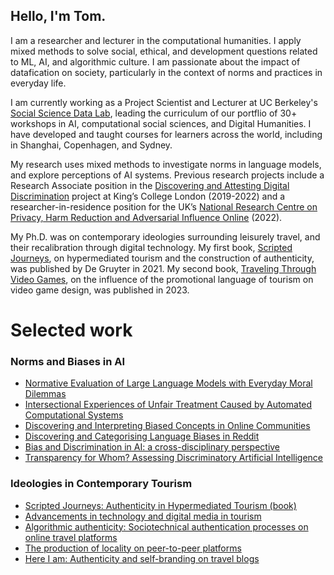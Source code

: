 ## Hello, I'm Tom.

I am a researcher and lecturer in the computational humanities. I apply mixed methods to solve social, ethical, and development questions related to ML, AI, and algorithmic culture. I am passionate about the impact of datafication on society, particularly in the context of norms and practices in everyday life.

I am currently working as a Project Scientist and Lecturer at UC Berkeley's [Social Science Data Lab](https://dlab.berkeley.edu/home), leading the curriculum of our portflio of 30+ workshops in AI, computational social sciences, and Digital Humanities. I have developed and taught courses for learners across the world, including in Shanghai, Copenhagen, and Sydney.

My research uses mixed methods to investigate norms in language models, and explore perceptions of AI systems. Previous research projects include a Research Associate position in the [Discovering and Attesting Digital Discrimination](https://dadd-project.github.io/) project at King’s College London (2019-2022) and a researcher-in-residence position for the UK’s [National Research Centre on Privacy, Harm Reduction and Adversarial Influence Online](http://rephrain.ac.uk) (2022). 

My Ph.D. was on contemporary ideologies surrounding leisurely travel, and their recalibration through digital technology. My first book, [Scripted Journeys](https://www.degruyter.com/document/doi/10.1515/9783110700497/html?lang=en), on hypermediated tourism and the construction of authenticity, was published by De Gruyter in 2021. My second book, [Traveling Through Video Games](https://www.routledge.com/Traveling-through-Video-Games/vanNuenen/p/book/9781032519500?srsltid=AfmBOoquQqJ5DLtwAhMaGtC3yjdMapsStB_WdFZXZKDRQFu44A1a1lDi), on the influence of the promotional language of tourism on video game design, was published in 2023.


# Selected work

### Norms and Biases in AI
- [Normative Evaluation of Large Language Models with Everyday Moral Dilemmas](https://dl.acm.org/doi/10.1145/3715275.3732044)
- [Intersectional Experiences of Unfair Treatment Caused by Automated Computational Systems](https://www.researchgate.net/publication/360932129_Intersectional_Experiences_of_Unfair_Treatment_Caused_by_Automated_Computational_Systems)
- [Discovering and Interpreting Biased Concepts in Online Communities](https://arxiv.org/abs/2010.14448)
- [Discovering and Categorising Language Biases in Reddit](https://arxiv.org/abs/2008.02754)
- [Bias and Discrimination in AI: a cross-disciplinary perspective](https://arxiv.org/abs/2008.07309)
- [Transparency for Whom? Assessing Discriminatory Artificial Intelligence](https://ieeexplore.ieee.org/abstract/document/9237325/)

### Ideologies in Contemporary Tourism
- [Scripted Journeys: Authenticity in Hypermediated Tourism (book)](https://www.degruyter.com/document/doi/10.1515/9783110700497/html?lang=en)
- [Advancements in technology and digital media in tourism](https://journals.sagepub.com/doi/full/10.1177/1468797621990410)
- [Algorithmic authenticity: Sociotechnical authentication processes on online travel platforms](https://journals.sagepub.com/doi/full/10.1177/1468797619832314)
- [The production of locality on peer-to-peer platforms](https://www.tandfonline.com/doi/pdf/10.1080/23311886.2016.1215780)
- [Here I am: Authenticity and self-branding on travel blogs](https://journals.sagepub.com/doi/full/10.1177/1468797615594748)





